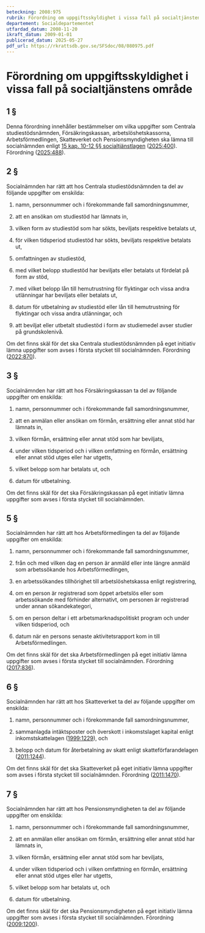 ```yaml
---
beteckning: 2008:975
rubrik: Förordning om uppgiftsskyldighet i vissa fall på socialtjänstens område
departement: Socialdepartementet
utfardad_datum: 2008-11-20
ikraft_datum: 2009-01-01
publicerad_datum: 2025-05-27
pdf_url: https://rkrattsdb.gov.se/SFSdoc/08/080975.pdf
---
```


# Förordning om uppgiftsskyldighet i vissa fall på socialtjänstens område

## 1 §

Denna förordning innehåller bestämmelser om vilka uppgifter som Centrala studiestödsnämnden, Försäkringskassan, arbetslöshetskassorna, Arbetsförmedlingen, Skatteverket och Pensionsmyndigheten ska lämna till socialnämnden enligt [15 kap. 10-12 §§ socialtjänstlagen](https://selex.se/eli/sfs/2001/453#kap15.10) ([2025:400](https://selex.se/eli/sfs/2025/400)). Förordning ([2025:488](https://selex.se/eli/sfs/2025/488)).

## 2 §

Socialnämnden har rätt att hos Centrala studiestödsnämnden ta del av följande uppgifter om enskilda:

1. namn, personnummer och i förekommande fall samordningsnummer,

2. att en ansökan om studiestöd har lämnats in,

3. vilken form av studiestöd som har sökts, beviljats respektive betalats ut,

4. för vilken tidsperiod studiestöd har sökts, beviljats respektive betalats ut,

5. omfattningen av studiestöd,

6. med vilket belopp studiestöd har beviljats eller betalats ut fördelat på form av stöd,

7. med vilket belopp lån till hemutrustning för flyktingar och vissa andra utlänningar har beviljats eller betalats ut,

8. datum för utbetalning av studiestöd eller lån till hemutrustning för flyktingar och vissa andra utlänningar, och

9. att beviljat eller utbetalt studiestöd i form av studiemedel avser studier på grundskolenivå.

Om det finns skäl för det ska Centrala studiestödsnämnden på eget initiativ lämna uppgifter som avses i första stycket till socialnämnden. Förordning ([2022:870](https://selex.se/eli/sfs/2022/870)).

## 3 §

Socialnämnden har rätt att hos Försäkringskassan ta del av följande uppgifter om enskilda:

1. namn, personnummer och i förekommande fall samordningsnummer,

2. att en anmälan eller ansökan om förmån, ersättning eller annat stöd har lämnats in,

3. vilken förmån, ersättning eller annat stöd som har beviljats,

4. under vilken tidsperiod och i vilken omfattning en förmån, ersättning eller annat stöd utges eller har utgetts,

5. vilket belopp som har betalats ut, och

6. datum för utbetalning.

Om det finns skäl för det ska Försäkringskassan på eget initiativ lämna uppgifter som avses i första stycket till socialnämnden.

## 5 §

Socialnämnden har rätt att hos Arbetsförmedlingen ta del av följande uppgifter om enskilda:

1. namn, personnummer och i förekommande fall samordningsnummer,

2. från och med vilken dag en person är anmäld eller inte längre anmäld som arbetssökande hos Arbetsförmedlingen,

3. en arbetssökandes tillhörighet till arbetslöshetskassa enligt registrering,

4. om en person är registrerad som öppet arbetslös eller som arbetssökande med förhinder alternativt, om personen är registrerad under annan sökandekategori,

5. om en person deltar i ett arbetsmarknadspolitiskt program och under vilken tidsperiod, och

6. datum när en persons senaste aktivitetsrapport kom in till Arbetsförmedlingen.

Om det finns skäl för det ska Arbetsförmedlingen på eget initiativ lämna uppgifter som avses i första stycket till socialnämnden. Förordning ([2017:836](https://selex.se/eli/sfs/2017/836)).

## 6 §

Socialnämnden har rätt att hos Skatteverket ta del av följande uppgifter om enskilda:

1. namn, personnummer och i förekommande fall samordningsnummer,

2. sammanlagda intäktsposter och överskott i inkomstslaget kapital enligt inkomstskattelagen ([1999:1229](https://selex.se/eli/sfs/1999/1229)), och

3. belopp och datum för återbetalning av skatt enligt skatteförfarandelagen ([2011:1244](https://selex.se/eli/sfs/2011/1244)).

Om det finns skäl för det ska Skatteverket på eget initiativ lämna uppgifter som avses i första stycket till socialnämnden. Förordning ([2011:1470](https://selex.se/eli/sfs/2011/1470)).

## 7 §

Socialnämnden har rätt att hos Pensionsmyndigheten ta del av följande uppgifter om enskilda:

1. namn, personnummer och i förekommande fall samordningsnummer,

2. att en anmälan eller ansökan om förmån, ersättning eller annat stöd har lämnats in,

3. vilken förmån, ersättning eller annat stöd som har beviljats,

4. under vilken tidsperiod och i vilken omfattning en förmån, ersättning eller annat stöd utges eller har utgetts,

5. vilket belopp som har betalats ut, och

6. datum för utbetalning.

Om det finns skäl för det ska Pensionsmyndigheten på eget initiativ lämna uppgifter som avses i första stycket till socialnämnden. Förordning ([2009:1200](https://selex.se/eli/sfs/2009/1200)).